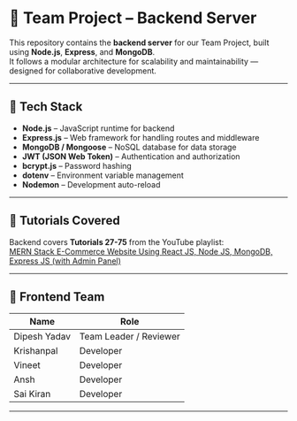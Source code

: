 # 🧩 Team Project – Backend Server

This repository contains the **backend server** for our Team Project, built using **Node.js**, **Express**, and **MongoDB**.  
It follows a modular architecture for scalability and maintainability — designed for collaborative development.

---

## 🚀 Tech Stack

- **Node.js** – JavaScript runtime for backend
- **Express.js** – Web framework for handling routes and middleware
- **MongoDB / Mongoose** – NoSQL database for data storage
- **JWT (JSON Web Token)** – Authentication and authorization
- **bcrypt.js** – Password hashing
- **dotenv** – Environment variable management
- **Nodemon** – Development auto-reload

---
## 🧠 Tutorials Covered
Backend covers **Tutorials 27-75** from the YouTube playlist:  
[MERN Stack E-Commerce Website Using React JS, Node JS, MongoDB, Express JS (with Admin Panel)](https://www.youtube.com/playlist?list=PLhFBHuT4t3aCiG8KjDlgKubRMtwAQTi9I)

---
## 👥 Frontend Team

| Name | Role |
|------|------|
| Dipesh Yadav | Team Leader / Reviewer |
| Krishanpal | Developer |
| Vineet | Developer |
| Ansh | Developer |
|Sai Kiran | Developer |

---
